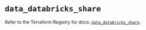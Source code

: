 # `data_databricks_share`

Refer to the Terraform Registry for docs: [`data_databricks_share`](https://registry.terraform.io/providers/databricks/databricks/1.69.0/docs/data-sources/share).
